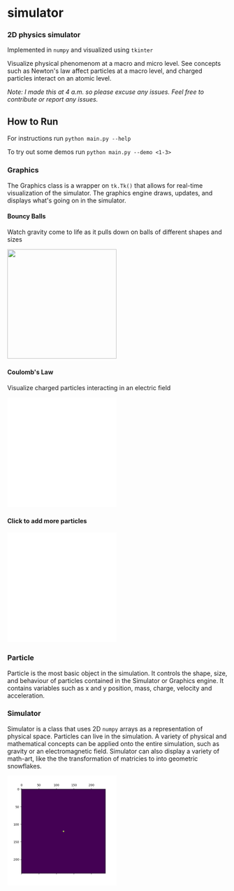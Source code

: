 # simulator

### 2D physics simulator
Implemented in `numpy` and visualized using `tkinter`

Visualize physical phenomenom at a macro and micro level. See concepts such as Newton's law affect particles at a macro level, and charged particles interact on an atomic level.

*Note: I made this at 4 a.m. so please excuse any issues. Feel free to contribute or report any issues.*

## How to Run

For instructions run `python main.py --help`

To try out some demos run `python main.py --demo <1-3>`


### Graphics

The Graphics class is a wrapper on `tk.Tk()` that allows for real-time visualization of the simulator. The graphics engine draws, updates, and displays what's going on in the simulator.

#### Bouncy Balls

Watch gravity come to life as it pulls down on balls of different shapes and sizes

<img style="height:250px; width:250px;" src="renders/bounce.gif">

#### Coulomb's Law

Visualize charged particles interacting in an electric field

<img style="height:250px; width:250px;" src="renders/coulomb.gif">


#### Click to add more particles

<img style="height:250px; width:250px;" src="renders/click.gif">

### Particle

Particle is the most basic object in the simulation. It controls the shape, size, and behaviour of particles contained in the Simulator or Graphics engine. It contains variables such as x and y position, mass, charge, velocity and acceleration.

### Simulator

Simulator is a class that uses 2D `numpy` arrays as a representation of physical space. Particles can live in the simulation. A variety of physical and mathematical concepts can be applied onto the entire simulation, such as gravity or an electromagnetic field. Simulator can also display a variety of math-art, like the the transformation of matricies to into geometric snowflakes.

<img style="height:250px; width:250px;" src="renders/flower0.gif">


